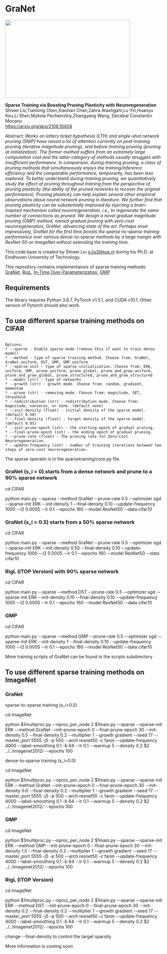 # GraNet

<img src="https://github.com/Shiweiliuiiiiiii/GraNet/blob/main/GraNet_github.png" width="400" height="250">


**Sparse Training via Boosting Pruning Plasticity with Neuroregeneration**<br>
Shiwei Liu,Tianlong Chen,Xiaohan Chen,Zahra Atashgahi,Lu Yin,Huanyu Kou,Li Shen,Mykola Pechenizkiy,Zhangyang Wang, Decebal Constantin Mocanu<br>
https://arxiv.org/abs/2106.10404<br>

Abstract: *Works on lottery ticket hypothesis (LTH) and single-shot network pruning (SNIP) have raised a lot of attention currently on post-training pruning (iterative magnitude pruning), and before-training pruning (pruning at initialization). The former method suffers from an extremely large computation cost and the latter category of methods usually struggles with insufficient performance. In comparison, during-training pruning, a class of pruning methods that simultaneously enjoys the training/inference efficiency and the comparable performance, temporarily, has been less explored. To better understand during-training pruning, we quantitatively study the effect of pruning throughout training from the perspective of pruning plasticity (the ability of the pruned networks to recover the original performance). Pruning plasticity can help explain several other empirical observations about neural network pruning in literature. We further find that pruning plasticity can be substantially improved by injecting a brain-inspired mechanism called neuroregeneration, i.e., to regenerate the same number of connections as pruned. We design a novel gradual magnitude pruning (GMP) method, named gradual pruning with zero-cost neuroregeneration, GraNet, advancing state of the art. Perhaps most impressively, GraNet for the first time boosts the sparse-to-sparse training performance over various dense-to-sparse methods by a large margin with ResNet-50 on ImageNet without extending the training time.*


This code base is created by Shiwei Liu [s.liu3@tue.nl](mailto:s.liu3@tue.nl) during his Ph.D. at Eindhoven University of Technology.<br>

This repository contains implementaions of sparse training methods: [GraNet](https://arxiv.org/abs/2106.10404), [RigL](https://arxiv.org/abs/1911.11134), [In-Time Over-Parameterization](https://arxiv.org/abs/2102.02887), [GMP](https://arxiv.org/abs/1902.09574)

## Requirements 
The library requires Python 3.6.7, PyTorch v1.5.1, and CUDA v10.1. Other version of Pytorch should also work.

## To use different sparse training methods on CIFAR

```

Options:
* --sparse - Enable sparse mode (remove this if want to train dense model)
* --method - type of sparse training method. Choose from: GraNet, GraNet_uniform, DST, GMP, GMP_uniform
* --sparse-init - type of sparse initialization. Choose from: ERK, uniform, GMP, prune_uniform, prune_global, prune_and_grow_uniform, prune_and_grow_global, prune_structured, prune_and_grow_structured
* --model (str) - type of networks
* --growth (str) - growth mode. Choose from: random, gradient, momentum
* --prune (str) - removing mode. Choose from: magnitude, SET, threshold
* --redistribution (str) - redistribution mode. Choose from: magnitude, nonzeros, or none. (default none)
* --init-density (float) - initial density of the sparse model. (default 0.50)
* --final-density (float) - target density of the sparse model. (default 0.05)
* --init-prune-epoch (int) - the starting epoch of gradual pruning.
* --final-prune-epoch (int) - the ending epoch of gradual pruning.
* --prune-rate (float) - The pruning rate for Zero-Cost Neuroregeneration.
* --update-frequency (int) - number of training iterations between two steps of zero-cost neuroregeneration.

```

The sparse operatin is in the sparsetraining/core.py file. 

### GraNet (s_i = 0) starts from a dense network and prune to a 90% sparse network

cd CIFAR

python main.py --sparse --method GraNet --prune-rate 0.5 --optimizer sgd --sparse-init ERK --init-density 1 --final-density 0.10 --update-frequency 1000  --l2 0.0005  --lr 0.1 --epochs 160 --model ResNet50 --data cifar10  

### GraNet (s_i = 0.5) starts from a 50% sparse network

cd CIFAR

python main.py --sparse --method GraNet --prune-rate 0.5 --optimizer sgd --sparse-init ERK --init-density 0.50 --final-density 0.10 --update-frequency 1000  --l2 0.0005  --lr 0.1 --epochs 160 --model ResNet50 --data cifar10  

### RigL (ITOP Version) with 90% sparse network

cd CIFAR

python main.py --sparse --method DST --prune-rate 0.5 --optimizer sgd --sparse-init ERK --init-density 0.10 --final-density 0.10 --update-frequency 1000  --l2 0.0005  --lr 0.1 --epochs 160 --model ResNet50 --data cifar10  


### GMP 

cd CIFAR

python main.py --sparse --method GMP --prune-rate 0.5 --optimizer sgd --sparse-init ERK --init-density 1 --final-density 0.10 --update-frequency 1000  --l2 0.0005  --lr 0.1 --epochs 160 --model ResNet50 --data cifar10  


More training scripts of GraNet can be found in the scripts subdirectory

## To use different sparse training methods on ImageNet

### GraNet 

sparse-to-sparse training (s_i=0.5)

cd ImageNet

python $1multiproc.py --nproc_per_node 2 $1main.py --sparse --sparse-init ERK --method GraNet --init-prune-epoch 0 --final-prune-epoch 30 --init-density 0.5 --final-density 0.2 --multiplier 1 --growth gradient --seed 17 --master_port 5555 -j5 -p 500 --arch resnet50 -c fanin --update-frequency 4000 --label-smoothing 0.1 -b 64 --lr 0.1 --warmup 5 --density 0.2 $2 ../../imagenet2012/ --epochs 100

dense-to-sparse training (s_i=0.0)

cd ImageNet

python $1multiproc.py --nproc_per_node 2 $1main.py --sparse --sparse-init ERK --method GraNet --init-prune-epoch 0 --final-prune-epoch 30 --init-density 0.0 --final-density 0.2 --multiplier 1 --growth gradient --seed 17 --master_port 5555 -j5 -p 500 --arch resnet50 -c fanin --update-frequency 4000 --label-smoothing 0.1 -b 64 --lr 0.1 --warmup 5 --density 0.2 $2 ../../imagenet2012/ --epochs 100

### GMP

cd ImageNet

python $1multiproc.py --nproc_per_node 2 $1main.py --sparse --sparse-init ERK --method GMP --init-prune-epoch 0 --final-prune-epoch 30 --init-density 1.0 --final-density 0.2 --multiplier 1 --growth gradient --seed 17 --master_port 5555 -j5 -p 500 --arch resnet50 -c fanin --update-frequency 4000 --label-smoothing 0.1 -b 64 --lr 0.1 --warmup 5 --density 0.2 $2 ../../imagenet2012/ --epochs 100

### RigL (ITOP Version)

cd ImageNet


python $1multiproc.py --nproc_per_node 2 $1main.py --sparse --sparse-init ERK --method DST --init-prune-epoch 0 --final-prune-epoch 30 --init-density 0.2 --final-density 0.2 --multiplier 1 --growth gradient --seed 17 --master_port 5555 -j5 -p 500 --arch resnet50 -c fanin --update-frequency 4000 --label-smoothing 0.1 -b 64 --lr 0.1 --warmup 5 --density 0.2 $2 ../../imagenet2012/ --epochs 100

change --final-density to control the target sparsity

More information is coming soon
